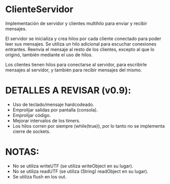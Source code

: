 # ClienteServidor
Implementación de servidor y clientes multihilo para enviar y recibir mensajes. 

El servidor se inicializa y crea hilos por cada cliente conectado para poder leer sus mensajes. Se utiliza un hilo adicional para escuchar conexiones entrantes.
Reenvía el mensaje al resto de los clientes, excepto al que lo originó, también mediante el uso de hilos.

Los clientes tienen hilos para conectarse al servidor, para escribirle mensajes al servidor, y también para recibir mensajes del mismo.

# DETALLES A REVISAR (v0.9):
- Uso de teclado/mensaje hardcodeado.
- Emprolijar salidas por pantalla (consola).
- Emprolijar código.
- Mejorar intervalos de los timers.
- Los hilos corren por siempre (while(true)), por lo tanto no se implementa cierre de sockets.

# NOTAS:
- No se utiliza writeUTF (se utiliza writeObject en su lugar).
- No se utiliza readUTF (se utiliza (String) readObject en su lugar). 
- Se utiliza flush en los out.
